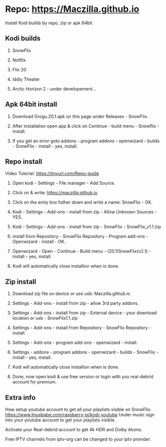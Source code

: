 # Repo: https://Maczilla.github.io
Install Kodi builds by repo, zip or apk 64bit.

## Kodi builds
1. SnowFlix

2. Notflix

3. Flix 20

4. Iddly Theater

5. Arctic Horizon 2 - under developement...

## Apk 64bit install
1. Download Grogu.20.1.apk on this page under Releases - SnowFlix.

2. After installation open app & click on Continue - build menu - Snowflix - install.

3. If you get an error goto addons - program addons - openwizard - builds - SnowFlix - install - yes, install.

## Repo install
Video Tutorial: 
https://tinyurl.com/Repo-guide

1. Open kodi - Settings - File manager - Add Source.

2. Click on <None> & write: https://maczilla.github.io

3. Click on the emty box futher down and write a name: SnowFlix - OK.

4. Kodi - Settings - Add-ons - install from zip - Allow Unknown Sources - YES.

5. Kodi - Settings - Add-ons - install from zip - SnowFlix - SnowFlix_v1.1.zip

6. install from Repository - SnowFlix Repository - Program add-ons - Openwizard - install - OK.

7. Openwizard - Open - Continue - Build menu - (20.1)SnowFlix(v2.1) - install - yes, install.

9. Kodi will automatically close installion when is done.

## Zip install
1. Download zip file on device or use usb: Maczilla.github.io

2. Settings - Add-ons - install from zip - allow 3rd party addons.

3. Settings - Add-ons - install from zip - External device - your download location or usb - SnowFlix1.1.zip

4. Settings - Add-ons - install from Repository - SnowFlix Repository - install. 

5. Settings - Add-ons - program add-ons - openwizard - install.

6. Settings - addons - program addons - openwizard - builds - SnowFlix - install - yes, install.

7. Kodi will automatically close installion when is done.

8. Done, now open kodi & use free version or login with you real-debrid account for premium.

## Extra info
How setup youtube account to get all your playlists visible on SnowFlix: https://www.linuxbabe.com/raspberry-pi/kodi-youtube
Under music sign into your youtube account to get your playlists visible.

Activate your Real-debrid account to get 4k HDR and Dolby Atoms.

Free IPTV channels from iptv-org can be changed to your iptv provider.
